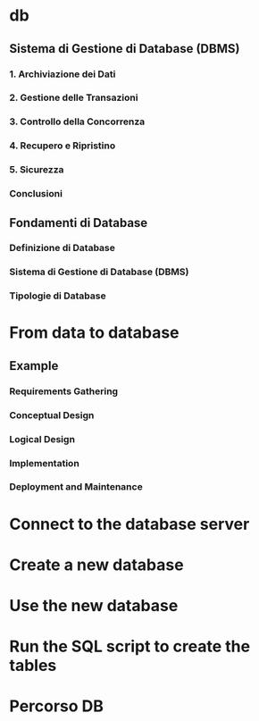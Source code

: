 # db
## Sistema di Gestione di Database (DBMS)
### 1. **Archiviazione dei Dati**
### 2. **Gestione delle Transazioni**
### 3. **Controllo della Concorrenza**
### 4. **Recupero e Ripristino**
### 5. **Sicurezza**
### Conclusioni
## Fondamenti di Database 
### Definizione di Database
### Sistema di Gestione di Database (DBMS)
### Tipologie di Database
# From data to database
## Example
### Requirements Gathering
### Conceptual Design
### Logical Design
### Implementation
### Deployment and Maintenance
# Connect to the database server
# Create a new database
# Use the new database
# Run the SQL script to create the tables
# Percorso DB
